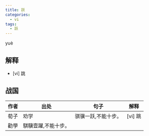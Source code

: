 ```yaml
---
title: 跃
categories:
  - vi
tags:
  - 跃
---
```

yuè
<!-- more -->

## 解释
* [vi] 跳

## 战国
作者|出处|句子|解释
---|---|---|---
荀子|劝学|骐骥一跃,不能十步。|[vi] 跳
  |勸學|騏驥壹躍,不能十步。|
